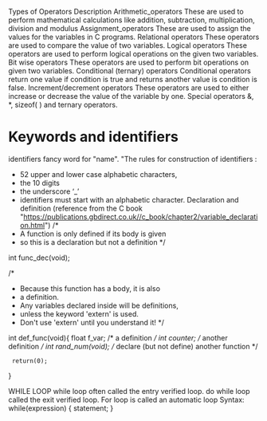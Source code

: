 
Types of Operators 
Description
Arithmetic_operators	These are used to perform mathematical calculations like addition, subtraction, multiplication, division and modulus
Assignment_operators	These are used to assign the values for the variables in C programs.
Relational operators    These operators are used to compare the value of two variables.
Logical operators       These operators are used to perform logical operations on the given two variables.
Bit wise operators      These operators are used to perform bit operations on given two variables.
Conditional (ternary) operators     Conditional operators return one value if condition is true and returns another value is condition is false.
Increment/decrement operators       These operators are used to either increase or decrease the value of the variable by one.
Special operators                   &, *, sizeof( ) and ternary operators.

 # Keywords and identifiers
 identifiers fancy word for "name".
 "The rules for  construction of identifiers :  
 * 52 upper and lower case alphabetic characters, 
 * the 10 digits  
 * the underscore ‘_’ 
 * identifiers must start with an alphabetic character.
Declaration and definition (reference from the C book "https://publications.gbdirect.co.uk//c_book/chapter2/variable_declaration.html")
 /*
* A function is only defined if its body is given
* so this is a declaration but not a definition
*/

int func_dec(void);

/*
* Because this function has a body, it is also
* a definition.
* Any variables declared inside will be definitions,
* unless the keyword 'extern' is used.
* Don't use 'extern' until you understand it!
*/

int def_func(void){
     float f_var;            /* a definition */
     int counter;            /* another definition */
     int rand_num(void);     /* declare (but not define) another function */

     return(0);
}


WHILE LOOP
while loop often called the entry verified loop.
do while loop called the exit verified loop.
For loop is called an automatic loop
Syntax:
while(expression)
{
    statement;
}